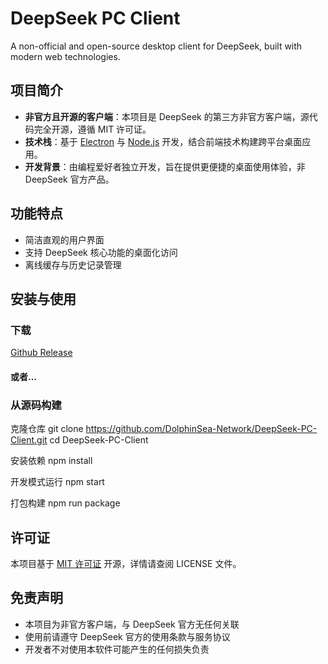 # DeepSeek PC Client

A non-official and open-source desktop client for DeepSeek, built with modern web technologies.

## 项目简介

- **非官方且开源的客户端**：本项目是 DeepSeek 的第三方非官方客户端，源代码完全开源，遵循 MIT 许可证。
- **技术栈**：基于 [Electron](https://github.com/electron/electron) 与 [Node.js](https://nodejs.org/) 开发，结合前端技术构建跨平台桌面应用。
- **开发背景**：由编程爱好者独立开发，旨在提供更便捷的桌面使用体验，非 DeepSeek 官方产品。

## 功能特点

- 简洁直观的用户界面
- 支持 DeepSeek 核心功能的桌面化访问
- 离线缓存与历史记录管理

## 安装与使用

### 下载
[Github Release](https://github.com/DolphinSea-Network/DeepSeek-PC-Client/release)

#### 或者...

### 从源码构建
克隆仓库
git clone https://github.com/DolphinSea-Network/DeepSeek-PC-Client.git
cd DeepSeek-PC-Client

安装依赖
npm install

开发模式运行
npm start

打包构建
npm run package

## 许可证

本项目基于 [MIT 许可证](LICENSE) 开源，详情请查阅 LICENSE 文件。

## 免责声明

- 本项目为非官方客户端，与 DeepSeek 官方无任何关联
- 使用前请遵守 DeepSeek 官方的使用条款与服务协议
- 开发者不对使用本软件可能产生的任何损失负责
